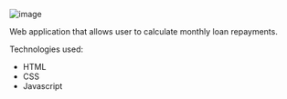 ![image](https://user-images.githubusercontent.com/57599008/198896784-3a554af1-40e0-424d-abe0-8eb5ec58e64a.png)

Web application that allows user to calculate monthly loan repayments.

Technologies used:
  - HTML
  - CSS
  - Javascript

